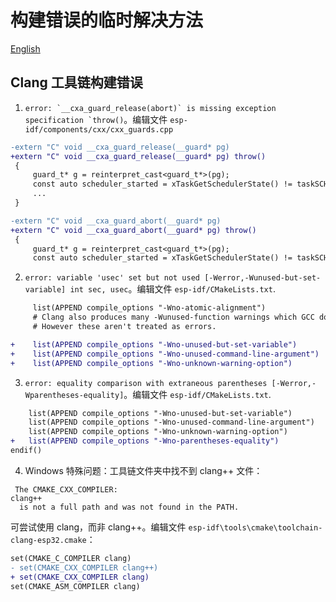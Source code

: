# 构建错误的临时解决方法

[English](./WORKAROUNDS.md)

## Clang 工具链构建错误

1. ``error: `__cxa_guard_release(abort)` is missing exception specification `throw()``。编辑文件 `esp-idf/components/cxx/cxx_guards.cpp`

```diff
-extern "C" void __cxa_guard_release(__guard* pg)
+extern "C" void __cxa_guard_release(__guard* pg) throw()
 {
     guard_t* g = reinterpret_cast<guard_t*>(pg);
     const auto scheduler_started = xTaskGetSchedulerState() != taskSCHEDULER_NOT_STARTED;
     ...
 }

-extern "C" void __cxa_guard_abort(__guard* pg)
+extern "C" void __cxa_guard_abort(__guard* pg) throw()
 {
     guard_t* g = reinterpret_cast<guard_t*>(pg);
     const auto scheduler_started = xTaskGetSchedulerState() != taskSCHEDULER_NOT_STARTED;
```

2. `error: variable 'usec' set but not used [-Werror,-Wunused-but-set-variable] int sec, usec`。编辑文件 `esp-idf/CMakeLists.txt`.

```diff
     list(APPEND compile_options "-Wno-atomic-alignment")
     # Clang also produces many -Wunused-function warnings which GCC doesn't.
     # However these aren't treated as errors.

+    list(APPEND compile_options "-Wno-unused-but-set-variable")
+    list(APPEND compile_options "-Wno-unused-command-line-argument")
+    list(APPEND compile_options "-Wno-unknown-warning-option")
```

3. `error: equality comparison with extraneous parentheses [-Werror,-Wparentheses-equality]`。编辑文件 `esp-idf/CMakeLists.txt`.

```diff
    list(APPEND compile_options "-Wno-unused-but-set-variable")
    list(APPEND compile_options "-Wno-unused-command-line-argument")
    list(APPEND compile_options "-Wno-unknown-warning-option")
+   list(APPEND compile_options "-Wno-parentheses-equality")
endif()
```
4. Windows 特殊问题：工具链文件夹中找不到 clang++ 文件：

```
 The CMAKE_CXX_COMPILER:
clang++
  is not a full path and was not found in the PATH.
```
可尝试使用 clang，而非 clang++。编辑文件 `esp-idf\tools\cmake\toolchain-clang-esp32.cmake`：

```diff
set(CMAKE_C_COMPILER clang)
- set(CMAKE_CXX_COMPILER clang++)
+ set(CMAKE_CXX_COMPILER clang)
set(CMAKE_ASM_COMPILER clang)
```